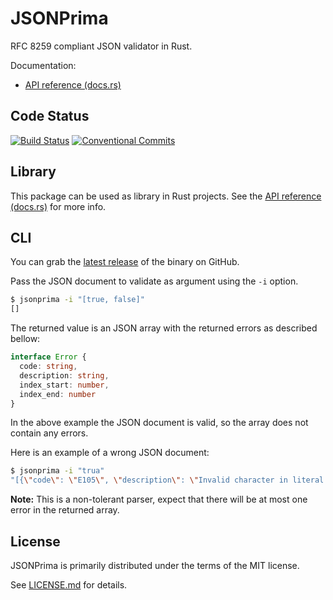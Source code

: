 # JSONPrima

RFC 8259 compliant JSON validator in Rust.

Documentation:
  - [API reference (docs.rs)](https://docs.rs/jsonprima)

## Code Status
[![Build Status](https://travis-ci.org/jsonprima/jsonprima.svg?branch=master)](https://travis-ci.org/jsonprima/jsonprima) [![Conventional Commits](https://img.shields.io/badge/Conventional%20Commits-1.0.0-yellow.svg)](https://conventionalcommits.org)

## Library

This package can be used as library in Rust projects. See the [API reference (docs.rs)](https://docs.rs/jsonprima) for more info.

## CLI
You can grab the [latest release](https://github.com/jsonprima/jsonprima/releases/latest) of the binary on GitHub.

Pass the JSON document to validate as argument using  the `-i` option.

```bash
$ jsonprima -i "[true, false]"
[]
```

The returned value is an JSON array with the returned errors as described bellow:

```ts
interface Error {
  code: string,
  description: string,
  index_start: number,
  index_end: number
}
```

In the above example the JSON document is valid, so the array does not contain any errors.

Here is an example of a wrong JSON document:

```bash
$ jsonprima -i "trua"
"[{\"code\": \"E105\", \"description\": \"Invalid character in literal name.\", \"index_end\": 4, \"index_start\": 0}]"
```

**Note:** This is a non-tolerant parser, expect that there will be at most one error in the returned array.

## License
JSONPrima is primarily distributed under the terms of the MIT license.

See [LICENSE.md](LICENSE.md) for details.
